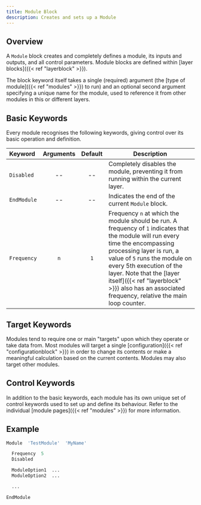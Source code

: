 ```yaml
---
title: Module Block
description: Creates and sets up a Module
---
```


## Overview

A `Module` block creates and completely defines a module, its inputs and outputs, and all control parameters. Module blocks are defined within [layer blocks]({{< ref "layerblock" >}}).

The block keyword itself takes a single (required) argument (the [type of module]({{< ref "modules" >}}) to run) and an optional second argument specifying a unique name for the module, used to reference it from other modules in this or different layers.

## Basic Keywords

Every module recognises the following keywords, giving control over its basic operation and definition.

|Keyword|Arguments|Default|Description|
|:------|:--:|:-----:|-----------|
|`Disabled`|--|--|Completely disables the module, preventing it from running within the current layer.|
|`EndModule`|--|--|Indicates the end of the current `Module` block.|
|`Frequency`|`n`|`1`|Frequency `n` at which the module should be run. A frequency of `1` indicates that the module will run every time the encompassing processing layer is run, a value of `5` runs the module on every 5th execution of the layer. Note that the [layer itself]({{< ref "layerblock" >}}) also has an associated frequency, relative the main loop counter.|

## Target Keywords

Modules tend to require one or main "targets" upon which they operate or take data from. Most modules will target a single [configuration]({{< ref "configurationblock" >}}) in order to change its contents or make a meaningful calculation based on the current contents. Modules may also target other modules.

## Control Keywords

In addition to the basic keywords, each module has its own unique set of control keywords used to set up and define its behaviour. Refer to the individual [module pages]({{< ref "modules" >}}) for more information.

## Example

```r
Module  'TestModule'  'MyName'

  Frequency  5
  Disabled

  ModuleOption1  ...
  ModuleOption2  ...

  ...

EndModule
```
